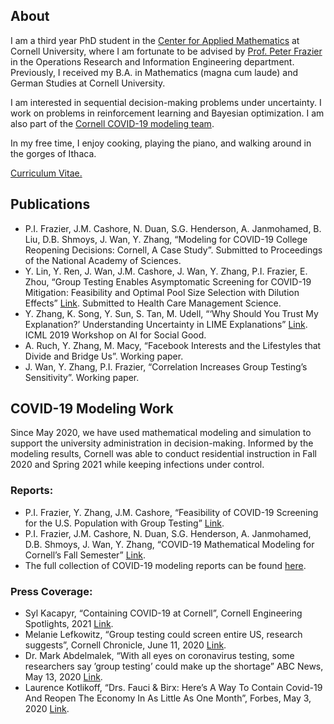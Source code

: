 ## About
I am a third year PhD student in the [Center for Applied Mathematics](https://www.cam.cornell.edu/cam) at Cornell University, where I am fortunate to be advised by [Prof. Peter Frazier](https://people.orie.cornell.edu/pfrazier/) in the Operations Research and Information Engineering department. Previously, I received my B.A. in Mathematics (magna cum laude) and German Studies at Cornell University.

I am interested in sequential decision-making problems under uncertainty. I work on problems in reinforcement learning and Bayesian optimization. I am also part of the [Cornell COVID-19 modeling team](https://datasciencecenter.cornell.edu/research/covid-19-mathematical-modeling-for-cornells-fall-semester/).

In my free time, I enjoy cooking, playing the piano, and walking around in the gorges of Ithaca.

<a href="files/YujiaZhang_CV_07282021_GitHubPages.pdf" target="_blank">Curriculum Vitae.</a>



## Publications
* P.I. Frazier, J.M. Cashore, N. Duan, S.G. Henderson, A. Janmohamed, B. Liu, D.B. Shmoys, J. Wan, Y. Zhang, “Modeling for COVID-19 College Reopening Decisions: Cornell, A Case Study”. Submitted to Proceedings of the National Academy of Sciences.
* Y. Lin, Y. Ren, J. Wan, J.M. Cashore, J. Wan, Y. Zhang, P.I. Frazier, E. Zhou, “Group Testing Enables Asymptomatic Screening for COVID-19 Mitigation: Feasibility and Optimal Pool Size Selection with Dilution Effects” [Link](https://arxiv.org/pdf/2008.06642.pdf). Submitted to Health Care Management Science.
* Y. Zhang, K. Song, Y. Sun, S. Tan, M. Udell, “‘Why Should You Trust My Explanation?’ Understanding Uncertainty in LIME Explanations” [Link](https://arxiv.org/abs/1904.12991). ICML 2019 Workshop on AI for Social Good. 
* A. Ruch, Y. Zhang, M. Macy, “Facebook Interests and the Lifestyles that Divide and Bridge Us”. Working paper.
* J. Wan, Y. Zhang, P.I. Frazier, “Correlation Increases Group Testing’s Sensitivity”. Working paper.

## COVID-19 Modeling Work
Since May 2020, we have used mathematical modeling and simulation to support the university administration in decision-making. Informed by the modeling results, Cornell was able to conduct residential instruction in Fall 2020 and Spring 2021 while keeping infections under control. 

### Reports: 
* P.I. Frazier, Y. Zhang, J.M. Cashore, “Feasibility of COVID-19 Screening for the U.S. Population with Group Testing” [Link](https://docs.google.com/document/d/1hw5K5V7XOug_r6CQ0UYt25szQxXFPmZmFhK15ZpH5U0/edit#heading=h.1bjgrg7lbia7).
* P.I. Frazier, J.M. Cashore, N. Duan, S.G. Henderson, A. Janmohamed, D.B. Shmoys, J. Wan, Y. Zhang, “COVID-19 Mathematical Modeling for Cornell’s Fall Semester” [Link](https://covid.cornell.edu/_assets/files/covid_19_modeling_main_report.pdf).
* The full collection of COVID-19 modeling reports can be found [here](https://covid.cornell.edu/testing/modeling/).

### Press Coverage:
* Syl Kacapyr, “Containing COVID-19 at Cornell”, Cornell Engineering Spotlights, 2021 [Link](https://www.engineering.cornell.edu/spotlights/containing-covid-19-cornell).
* Melanie Lefkowitz, “Group testing could screen entire US, research suggests”, Cornell Chronicle, June 11, 2020 [Link](https://news.cornell.edu/stories/2020/06/group-testing-could-screen-entire-us-research-suggests).
* Dr. Mark Abdelmalek, “With all eyes on coronavirus testing, some researchers say ’group testing’ could make up the shortage” ABC News, May 13, 2020 [Link](https://abcnews.go.com/Health/eyes-coronavirus-testing-researchers-group-testing-make-shortage/story?id=70658896).
* Laurence Kotlikoff, “Drs. Fauci & Birx: Here’s A Way To Contain Covid-19 And Reopen The Economy In As Little As One Month”, Forbes, May 3, 2020 [Link](https://www.forbes.com/sites/kotlikoff/2020/05/03/dr-fauci-heres-a-way-to-contain-covid-19-and-reopen-the-economy-in-as-little-as-one-month/?sh=73b664bc1c7a).


